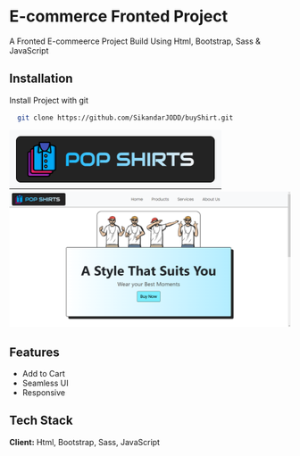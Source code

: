 # E-commerce Fronted Project

A Fronted E-commeerce Project Build Using Html, Bootstrap, Sass & JavaScript

## Installation

Install Project with git

```bash
  git clone https://github.com/SikandarJODD/buyShirt.git

```

![Screenshot](LogoMain.png)
![Screenshot](mainPage1.png)

## Features

- Add to Cart
- Seamless UI
- Responsive

## Tech Stack

**Client:** Html, Bootstrap, Sass, JavaScript
